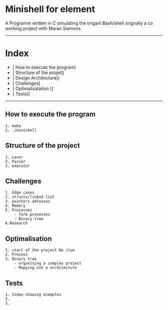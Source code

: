 # Minishell for element
A Programm written in C simulating the origanl Bash/shell
orignally a co working project with Maran Siemons

---
# Index 

* [ How to execute the program)
* [ Structure of the projet])
* [ Design Architecture])
* [ Challenges]
* [ Optimalisatation )]
* [ Tests)]

---

## How to execute the program

```
1. make
2. ./minishell

```


## Structure of the project

```
1. Lexer
2. Parser
3. executor

```

## Challenges 

```
1. Edge cases
2. structs/linked list
3. pointers adresses
4. Memory
5. Processes
    - fork processes
    - Binary tree
6.Research
```

## Optimalisation

```
1. start of the project No clue
2. Process
3. Binary tree
    - organising a complex project
    - Mapping out a architecture 
```


## Tests

```
1. Video showing examples
2. 
3. 
```